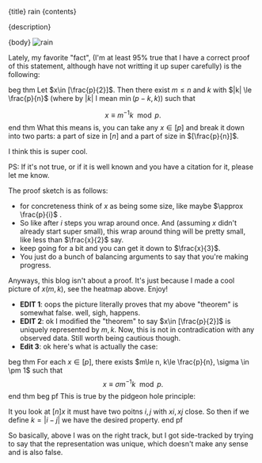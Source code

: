 {title}
rain
{contents}

{description}

{body}
![rain](src/images/rain.png)


Lately, my favorite "fact", (I'm at least 95% true that I have a
correct proof of this statement, although have not writting it up
super carefully) is the following:

beg thm
Let $x\in [\frac{p}{2}]$. Then there exist $m\le n$ and $k$ with  $|k| \le
\frac{p}{n}$ (where by $|k|$ I mean $\min(p-k, k)$) such that

$$x \equiv m^{-1}k \mod p.$$
end thm
What this means is, you can take any $x\in [p]$ and break it down
into two parts: a part of size in $[n]$ and a part of size in $[\frac{p}{n}]$.

I think this is super cool. 

PS: If it's not true, or if it is well known and you have a
citation for it, please let me know.

The proof sketch is as follows:
- for concreteness think of $x$ as being some size, like maybe $\approx \frac{p}{i}$ .
- So like after $i$ steps you wrap around once. And (assuming $x$ didn't already start super small), this wrap around thing will be pretty small, like less than $\frac{x}{2}$ say.
- keep going for a bit and you can get it down to $\frac{x}{3}$.
- You just do a bunch of balancing arguments to say that you're
    making progress.


Anyways, this blog isn't about a proof. It's just because I made
a cool picture of $x(m,k)$, see the heatmap above. Enjoy!


- **EDIT 1**: oops the picture literally proves that my above "theorem" is
somewhat false. well, sigh, happens.
- **EDIT 2**:  ok I modified the "theorem" to  say $x\in
[\frac{p}{2}]$ is uniquely represented by $m,k$. Now, this is not
in contradication with any observed data.
Still worth being cautious though.
- **Edit 3**: ok here's what is actually the case:

beg thm
For each $x\in [p]$, there exists $m\le n, k\le \frac{p}{n},
\sigma \in \pm 1$ such that 
$$x \equiv \sigma m^{-1}k \mod p.$$
end thm
beg pf
This is true by the pidgeon hole principle:

It you look at $[n]x$ it must have two poitns  $i,j$ with $xi,xj$
close. So then if we define  $k=|i-j|$ we have the desired
property.
end pf

So basically, above I was on the right track, but I got
side-tracked by trying to say that the representation was unique,
which doesn't make any sense and is also false. 

